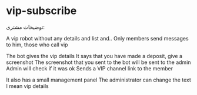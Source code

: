 # vip-subscribe
توضیحات مشتری:

A vip robot
without any details and list and..
Only members send messages to him, those who call vip

The bot gives the vip details
It says that you have made a deposit, give a screenshot
The screenshot that you sent to the bot will be sent to the admin
Admin will check if it was ok
Sends a VIP channel link to the member

It also has a small management panel
The administrator can change the text
I mean vip details 
